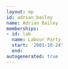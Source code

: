 ```yaml
---
layout: mp
id: adrian_bailey
name: Adrian Bailey
memberships:
- id: lab
  name: Labour Party
  start: '2001-10-24'
  end: 
autogenerated: true
---
```


